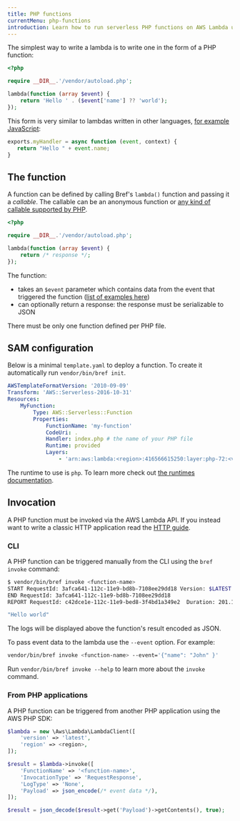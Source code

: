 ```yaml
---
title: PHP functions
currentMenu: php-functions
introduction: Learn how to run serverless PHP functions on AWS Lambda using Bref.
---
```


The simplest way to write a lambda is to write one in the form of a PHP function:

```php
<?php

require __DIR__.'/vendor/autoload.php';

lambda(function (array $event) {
    return 'Hello ' . ($event['name'] ?? 'world');
});
```

This form is very similar to lambdas written in other languages, [for example JavaScript](https://docs.aws.amazon.com/lambda/latest/dg/nodejs-prog-model-handler.html):

```javascript
exports.myHandler = async function (event, context) {
   return "Hello " + event.name;
}
```

## The function

A function can be defined by calling Bref's `lambda()` function and passing it a *callable*. The callable can be an anonymous function or [any kind of callable supported by PHP](http://php.net/manual/en/language.types.callable.php).

```php
<?php

require __DIR__.'/vendor/autoload.php';

lambda(function (array $event) {
    return /* response */;
});
```

The function:

- takes an `$event` parameter which contains data from the event that triggered the function ([list of examples here](https://docs.aws.amazon.com/lambda/latest/dg/eventsources.html))
- can optionally return a response: the response must be serializable to JSON

There must be only one function defined per PHP file.

## SAM configuration

Below is a minimal `template.yaml` to deploy a function. To create it automatically run `vendor/bin/bref init`.

```yaml
AWSTemplateFormatVersion: '2010-09-09'
Transform: 'AWS::Serverless-2016-10-31'
Resources:
    MyFunction:
        Type: AWS::Serverless::Function
        Properties:
            FunctionName: 'my-function'
            CodeUri: .
            Handler: index.php # the name of your PHP file
            Runtime: provided
            Layers:
                - 'arn:aws:lambda:<region>:416566615250:layer:php-72:<version>'
```

The runtime to use is `php`. To learn more check out [the runtimes documentation](/docs/runtimes/README.md).

## Invocation

A PHP function must be invoked via the AWS Lambda API. If you instead want to write a classic HTTP application read the [HTTP guide](http.md).

### CLI

A PHP function can be triggered manually from the CLI using the `bref invoke` command:

```bash
$ vendor/bin/bref invoke <function-name>
START RequestId: 3afca641-112c-11e9-bd8b-7108ee29dd18 Version: $LATEST
END RequestId: 3afca641-112c-11e9-bd8b-7108ee29dd18
REPORT RequestId: c42dce1e-112c-11e9-bed8-3f4bd1a349e2	Duration: 201.14 ms	Billed Duration: 300 ms 	Memory Size: 128 MB	Max Memory Used: 39 MB

"Hello world"
```

The logs will be displayed above the function's result encoded as JSON.

To pass event data to the lambda use the `--event` option. For example:

```bash
vendor/bin/bref invoke <function-name> --event='{"name": "John" }'
```

Run `vendor/bin/bref invoke --help` to learn more about the `invoke` command.

### From PHP applications

A PHP function can be triggered from another PHP application using the AWS PHP SDK:

```php
$lambda = new \Aws\Lambda\LambdaClient([
    'version' => 'latest',
    'region' => <region>,
]);

$result = $lambda->invoke([
    'FunctionName' => '<function-name>',
    'InvocationType' => 'RequestResponse',
    'LogType' => 'None',
    'Payload' => json_encode(/* event data */),
]);

$result = json_decode($result->get('Payload')->getContents(), true);
```
